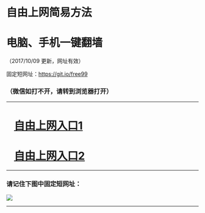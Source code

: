 ﻿# 自由上网简易方法

# 电脑、手机一键翻墙

（2017/10/09 更新，网址有效）

固定短网址：https://git.io/free99

### （微信如打不开，请转到浏览器打开）


***





# &nbsp;&nbsp; <a href="http://ft1436216399.fwq-tz-1001.info/fwqtz01.html?t=100900114933 " target="_blank">自由上网入口1</a>
# &nbsp;&nbsp; <a href="http://ft2207011664.fwq-tz-1002.info/fwqtz02.html?t=100900127784 " target="_blank">自由上网入口2</a>
***

### 请记住下图中固定短网址：

<img src="https://s3-us-west-2.amazonaws.com/fwq-1001/yjfq-20170905okok.png" /> 


***


